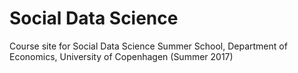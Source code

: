 # Social Data Science
Course site for Social Data Science Summer School, Department of Economics, University of Copenhagen (Summer 2017)


